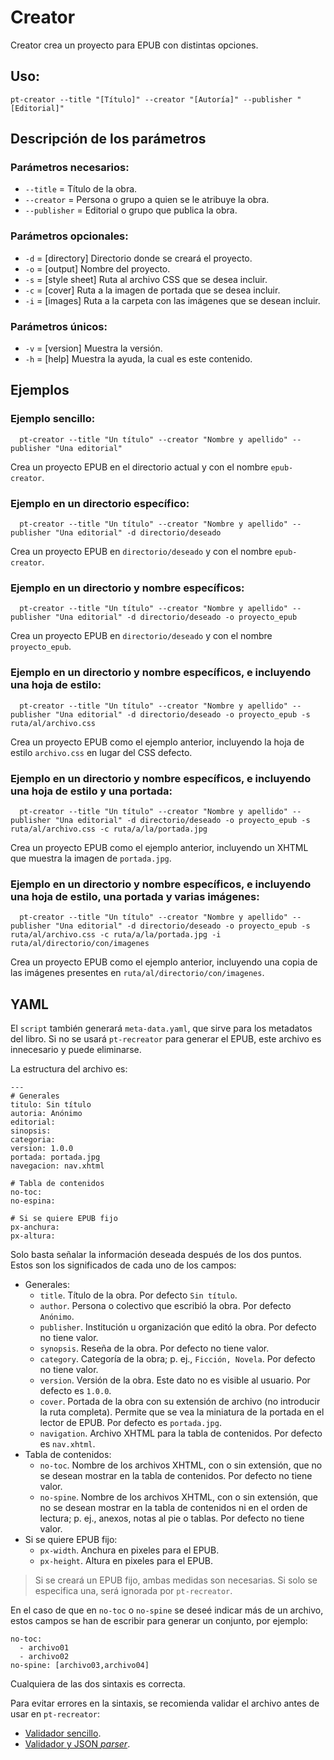 # Creator

Creator crea un proyecto para EPUB con distintas opciones.

## Uso:

  ```
  pt-creator --title "[Título]" --creator "[Autoría]" --publisher "[Editorial]"
  ```

## Descripción de los parámetros

### Parámetros necesarios:

* `--title` = Título de la obra.
* `--creator` = Persona o grupo a quien se le atribuye la obra.
* `--publisher` = Editorial o grupo que publica la obra.

### Parámetros opcionales:

* `-d` = [directory] Directorio donde se creará el proyecto.
* `-o` = [output] Nombre del proyecto.
* `-s` = [style sheet] Ruta al archivo CSS que se desea incluir.
* `-c` = [cover] Ruta a la imagen de portada que se desea incluir.
* `-i` = [images] Ruta a la carpeta con las imágenes que se desean incluir.

### Parámetros únicos:

* `-v` = [version] Muestra la versión.
* `-h` = [help] Muestra la ayuda, la cual es este contenido.

## Ejemplos

### Ejemplo sencillo:

```
  pt-creator --title "Un título" --creator "Nombre y apellido" --publisher "Una editorial"
```

Crea un proyecto EPUB en el directorio actual y con el nombre `epub-creator`.

### Ejemplo en un directorio específico:

```
  pt-creator --title "Un título" --creator "Nombre y apellido" --publisher "Una editorial" -d directorio/deseado
```

Crea un proyecto EPUB en `directorio/deseado` y con el nombre `epub-creator`.

### Ejemplo en un directorio y nombre específicos:

```
  pt-creator --title "Un título" --creator "Nombre y apellido" --publisher "Una editorial" -d directorio/deseado -o proyecto_epub
```

Crea un proyecto EPUB en `directorio/deseado` y con el nombre `proyecto_epub`.

### Ejemplo en un directorio y nombre específicos, e incluyendo una hoja de estilo:

```
  pt-creator --title "Un título" --creator "Nombre y apellido" --publisher "Una editorial" -d directorio/deseado -o proyecto_epub -s ruta/al/archivo.css
```

Crea un proyecto EPUB como el ejemplo anterior, incluyendo la hoja de estilo `archivo.css` en lugar del CSS defecto.

### Ejemplo en un directorio y nombre específicos, e incluyendo una hoja de estilo y una portada:

```
  pt-creator --title "Un título" --creator "Nombre y apellido" --publisher "Una editorial" -d directorio/deseado -o proyecto_epub -s ruta/al/archivo.css -c ruta/a/la/portada.jpg
```

Crea un proyecto EPUB como el ejemplo anterior, incluyendo un XHTML que muestra la imagen de `portada.jpg`.

### Ejemplo en un directorio y nombre específicos, e incluyendo una hoja de estilo, una portada y varias imágenes:

```
  pt-creator --title "Un título" --creator "Nombre y apellido" --publisher "Una editorial" -d directorio/deseado -o proyecto_epub -s ruta/al/archivo.css -c ruta/a/la/portada.jpg -i ruta/al/directorio/con/imagenes
```

Crea un proyecto EPUB como el ejemplo anterior, incluyendo una copia de las imágenes presentes en `ruta/al/directorio/con/imagenes`.

## YAML

El `script` también generará `meta-data.yaml`, que sirve para los metadatos
del libro. Si no se usará `pt-recreator` para generar el EPUB, este archivo
es innecesario y puede eliminarse.

La estructura del archivo es:

```
---
# Generales
titulo: Sin título
autoria: Anónimo
editorial: 
sinopsis: 
categoria: 
version: 1.0.0
portada: portada.jpg
navegacion: nav.xhtml

# Tabla de contenidos
no-toc: 
no-espina: 

# Si se quiere EPUB fijo
px-anchura: 
px-altura: 	
```

Solo basta señalar la información deseada después de los dos puntos. Estos
son los significados de cada uno de los campos:

* Generales:
	* `title`. Título de la obra. Por defecto `Sin título`.
	* `author`. Persona o colectivo que escribió la obra. Por defecto `Anónimo`.
	* `publisher`. Institución u organización que editó la obra. Por defecto no tiene valor.
	* `synopsis`. Reseña de la obra. Por defecto no tiene valor.
	* `category`. Categoría de la obra; p. ej., `Ficción, Novela`. Por defecto no tiene valor.
	* `version`. Versión de la obra. Este dato no es visible al usuario. Por defecto es `1.0.0`.
	* `cover`. Portada de la obra con su extensión de archivo (no introducir la ruta completa). Permite que se vea la miniatura de la portada en el lector de EPUB. Por defecto es `portada.jpg`.
	* `navigation`. Archivo XHTML para la tabla de contenidos. Por defecto es `nav.xhtml`.
* Tabla de contenidos:
	* `no-toc`. Nombre de los archivos XHTML, con o sin extensión, que no se desean mostrar en la tabla de contenidos. Por defecto no tiene valor.
	* `no-spine`. Nombre de los archivos XHTML, con o sin extensión, que no se desean mostrar en la tabla de contenidos ni en el orden de lectura; p. ej., anexos, notas al pie o tablas. Por defecto no tiene valor.
* Si se quiere EPUB fijo:
	* `px-width`. Anchura en pixeles para el EPUB.
	* `px-height`. Altura en pixeles para el EPUB.
	
> Si se creará un EPUB fijo, ambas medidas son necesarias. Si solo se 
especifica una, será ignorada por `pt-recreator`.

En el caso de que en `no-toc` o `no-spine` se deseé indicar más de un 
archivo, estos campos se han de escribir para generar un conjunto, por ejemplo:

```
no-toc: 
  - archivo01
  - archivo02
no-spine: [archivo03,archivo04]
```

Cualquiera de las dos sintaxis es correcta.

Para evitar errores en la sintaxis, se recomienda validar el archivo antes
de usar en `pt-recreator`:

* [Validador sencillo](http://codebeautify.org/yaml-validator).
* [Validador y JSON *parser*](https://yaml-online-parser.appspot.com/).
